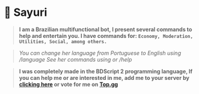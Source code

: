 # 💫 Sayuri
> **I am a Brazilian multifunctional bot, I present several commands to help and entertain you. I have commands for: `Economy, Moderation, Utilities, Social, among others.`**

> _You can change her language from Portuguese to English using /language_
> _See her commands using or /help_

> **I was completely made in the BDScript 2 programming language, If you can help me or are interested in me, add me to your server by [clicking here](https://discord.com/api/oauth2/authorize?client_id=1198713733745221813&permissions=964220537920&scope=bot%20applications.commands) or vote for me on [Top.gg](https://top.gg/bot/1198713733745221813/vote)**
